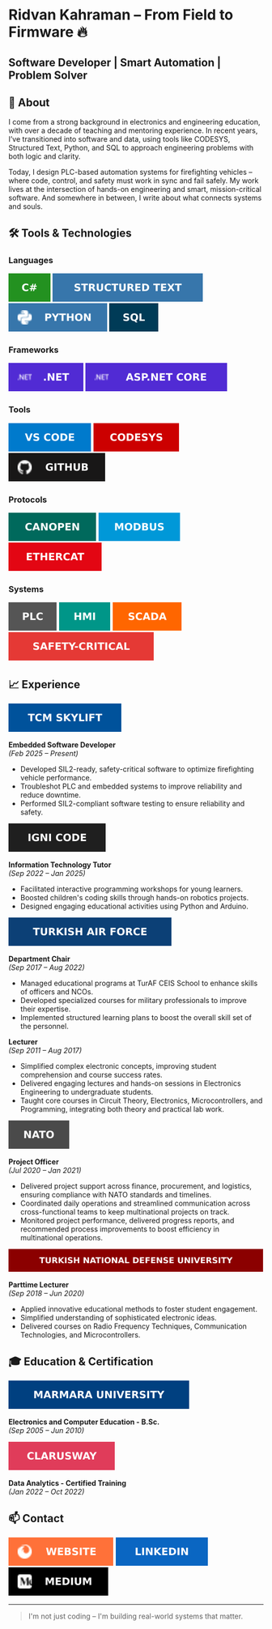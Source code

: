 # Ridvan Kahraman – From Field to Firmware 🔥
## Software Developer | Smart Automation | Problem Solver

## 🎯 About

I come from a strong background in electronics and engineering education, with over a decade of teaching and mentoring experience.
In recent years, I’ve transitioned into software and data, using tools like CODESYS, Structured Text, Python, and SQL to approach engineering problems with both logic and clarity.

Today, I design PLC-based automation systems for firefighting vehicles – where code, control, and safety must work in sync and fail safely.
My work lives at the intersection of hands-on engineering and smart, mission-critical software. And somewhere in between, I write about what connects systems and souls.

## 🛠️ Tools & Technologies

### Languages

![C#](assets/badges/C%20Sharp.svg)
![Structured Text](assets/badges/Structured%20Text.svg)
![Python](assets/badges/Python.svg)
![SQL](assets/badges/SQL.svg)  

### Frameworks

![.NET](assets/badges/NET.svg)
![ASP.NET Core](assets/badges/ASP.svg)  

### Tools

![VS Code](assets/badges/VS%20Code.svg)
![CODESYS](assets/badges/CODESYS.svg)
![GitHub](assets/badges/GitHub.svg)  

### Protocols

![CANopen](assets/badges/CANopen.svg)
![Modbus](assets/badges/Modbus.svg)
![EtherCAT](assets/badges/EtherCAT.svg)  

### Systems

![PLC](assets/badges/PLC.svg)
![HMI](assets/badges/HMI.svg)
![SCADA](assets/badges/SCADA.svg)
![Safety-Critical](assets/badges/Safety--Critical.svg)  

## 📈 Experience

[![**TCM Skylift**](assets/images/TCM%20Skylift.svg)](https://tcmskylift.com)  

**Embedded Software Developer**  
*(Feb 2025 – Present)*  

- Developed SIL2-ready, safety-critical software to optimize firefighting vehicle performance.
- Troubleshot PLC and embedded systems to improve reliability and reduce downtime.
- Performed SIL2-compliant software testing to ensure reliability and safety.  
  

[![**IgniCode**](assets/images/Igni%20Code.svg)](https://ignicode.com/)  

**Information Technology Tutor**  
*(Sep 2022 – Jan 2025)*  

- Facilitated interactive programming workshops for young learners.
- Boosted children's coding skills through hands-on robotics projects.
- Designed engaging educational activities using Python and Arduino.  
  

[![**Turkish Air Force**](assets/images/Turkish%20Air%20Force.svg)](https://www.hvkk.tsk.tr)  

**Department Chair**  
*(Sep 2017 – Aug 2022)*  

- Managed educational programs at TurAF CEIS School to enhance skills of officers and NCOs.
- Developed specialized courses for military professionals to improve their expertise.
- Implemented structured learning plans to boost the overall skill set of the personnel.  

**Lecturer**  
*(Sep 2011 – Aug 2017)*  

- Simplified complex electronic concepts, improving student comprehension and course success rates.
- Delivered engaging lectures and hands-on sessions in Electronics Engineering to undergraduate students.
- Taught core courses in Circuit Theory, Electronics, Microcontrollers, and Programming, integrating both theory and practical lab work.  
  

[![**NATO**](assets/images/NATO.svg)](https://www.nato.int)  

**Project Officer**  
*(Jul 2020 – Jan 2021)*  

- Delivered project support across finance, procurement, and logistics, ensuring compliance with NATO standards and timelines.
- Coordinated daily operations and streamlined communication across cross-functional teams to keep multinational projects on track.
- Monitored project performance, delivered progress reports, and recommended process improvements to boost efficiency in multinational operations.  
  

[![**Turkish National Defense University**](assets/images/Turkish%20National%20Defense%20University.svg)](https://www.msu.edu.tr)  

**Parttime Lecturer**  
*(Sep 2018 – Jun 2020)*  

- Applied innovative educational methods to foster student engagement.
- Simplified understanding of sophisticated electronic ideas.
- Delivered courses on Radio Frequency Techniques, Communication Technologies, and Microcontrollers.  

## 🎓 Education & Certification

[![**Marmara University**](assets/images/Marmara%20University.svg)](https://www.marmara.edu.tr)  

**Electronics and Computer Education - B.Sc.**  
*(Sep 2005 – Jun 2010)*  
  

[![**Clarusway**](assets/images/Clarusway.svg)](https://clarusway.com/)  

**Data Analytics - Certified Training**  
*(Jan 2022 – Oct 2022)*  

## 📫 Contact

[![Website](assets/images/Website.svg)](https://tridvankahraman.github.io/)
[![LinkedIn](assets/images/LinkedIn.svg)](https://www.linkedin.com/in/tridvankahraman/) 
[![Medium](assets/images/Medium.svg)](https://medium.com/@tridvankahraman)  

---

> I'm not just coding – I'm building real-world systems that matter.  
